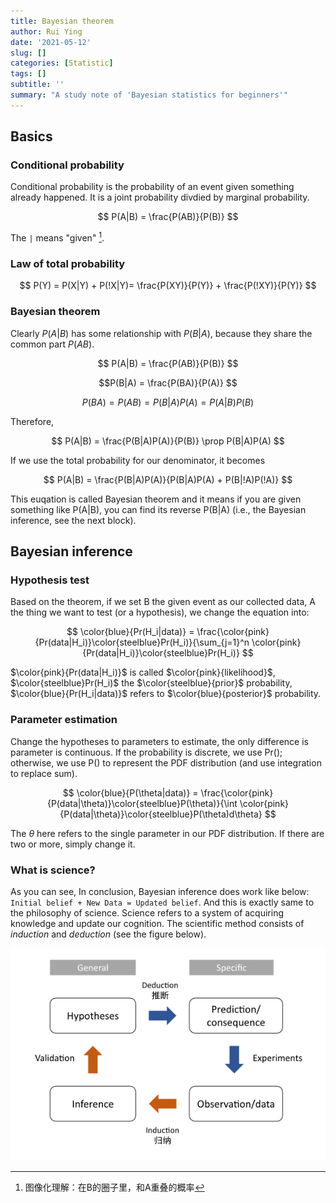 ```yaml
---
title: Bayesian theorem
author: Rui Ying
date: '2021-05-12'
slug: []
categories: [Statistic]
tags: []
subtitle: ''
summary: "A study note of 'Bayesian statistics for beginners'"
---
```


## Basics

### Conditional probability

Conditional probability is the probability of an event given something already happened. It is a joint probability divdied by marginal probability.

$$
P(A|B) = \frac{P(AB)}{P(B)}
$$

The `|` means "given" [^a].

[^a]: 图像化理解：在B的圈子里，和A重叠的概率

### Law of total probability

$$
P(Y) = P(X|Y) + P(!X|Y)= \frac{P(XY)}{P(Y)} + \frac{P(!XY)}{P(Y)}
$$

### Bayesian theorem

Clearly $P(A|B)$ has some relationship with $P(B|A)$, because they share the common part $P(AB)$.

$$
P(A|B) = \frac{P(AB)}{P(B)}
$$

$$P(B|A) = \frac{P(BA)}{P(A)}
$$

$$ P(BA) = P(AB) = P(B|A)P(A) = P(A|B)P(B)
$$

Therefore,

$$
P(A|B) = \frac{P(B|A)P(A)}{P(B)} \prop P(B|A)P(A)
$$

If we use the total probability for our denominator, it becomes

$$
P(A|B) = \frac{P(B|A)P(A)}{P(B|A)P(A) + P(B|!A)P(!A)}
$$

This euqation is called Bayesian theorem and it means if you are given something like P(A|B), you can find its reverse P(B|A) (i.e., the Bayesian inference, see the next block).


## Bayesian inference

### Hypothesis test

Based on the theorem, if we set B the given event as our collected data, A the thing we want to test (or a hypothesis), we change the equation into:

$$
\color{blue}{Pr(H_i|data)} = \frac{\color{pink}{Pr(data|H_i)}\color{steelblue}Pr(H_i)}{\sum_{j=1}^n \color{pink}{Pr(data|H_i)}\color{steelblue}Pr(H_i)}
$$

$\color{pink}{Pr(data|H_i)}$ is called $\color{pink}{likelihood}$, $\color{steelblue}Pr(H_i)$ the $\color{steelblue}{prior}$ probability, $\color{blue}{Pr(H_i|data)}$ refers to $\color{blue}{posterior}$ probability.


### Parameter estimation

Change the hypotheses to parameters to estimate, the only difference is parameter is continuous. If the probability is discrete, we use Pr(); otherwise, we use P() to represent the PDF distribution (and use integration to replace sum).
 
$$
\color{blue}{P(\theta|data)} = \frac{\color{pink}{P(data|\theta)}\color{steelblue}P(\theta)}{\int \color{pink}{P(data|\theta)}\color{steelblue}P(\theta)d\theta}
$$

The $\theta$ here refers to the single parameter in our PDF distribution. If there are two or more, simply change it.


### What is science?

As you can see, In conclusion, Bayesian inference does work like below: `Initial belief + New Data = Updated belief`. And this is exactly same to the philosophy of science. Science refers to a system of acquiring knowledge and update our cognition. The scientific method consists of *induction* and *deduction* (see the figure below).

![](images/science.jpg)
